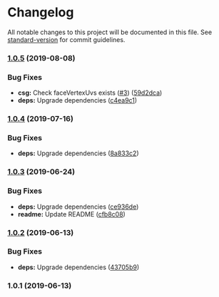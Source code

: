 # Changelog

All notable changes to this project will be documented in this file. See [standard-version](https://github.com/conventional-changelog/standard-version) for commit guidelines.

### [1.0.5](https://github.com/Hi-Level/three-csg/compare/v1.0.4...v1.0.5) (2019-08-08)


### Bug Fixes

* **csg:** Check faceVertexUvs exists ([#3](https://github.com/Hi-Level/three-csg/issues/3)) ([59d2dca](https://github.com/Hi-Level/three-csg/commit/59d2dca))
* **deps:** Upgrade dependencies ([c4ea9c1](https://github.com/Hi-Level/three-csg/commit/c4ea9c1))

### [1.0.4](https://github.com/Hi-Level/three-csg/compare/v1.0.3...v1.0.4) (2019-07-16)


### Bug Fixes

* **deps:** Upgrade dependencies ([8a833c2](https://github.com/Hi-Level/three-csg/commit/8a833c2))



### [1.0.3](https://github.com/Hi-Level/three-csg/compare/v1.0.2...v1.0.3) (2019-06-24)


### Bug Fixes

* **deps:** Upgrade dependencies ([ce936de](https://github.com/Hi-Level/three-csg/commit/ce936de))
* **readme:** Update README ([cfb8c08](https://github.com/Hi-Level/three-csg/commit/cfb8c08))



### [1.0.2](https://github.com/Hi-Level/three-csg/compare/v1.0.1...v1.0.2) (2019-06-13)


### Bug Fixes

* **deps:** Upgrade dependencies ([43705b9](https://github.com/Hi-Level/three-csg/commit/43705b9))



### 1.0.1 (2019-06-13)
